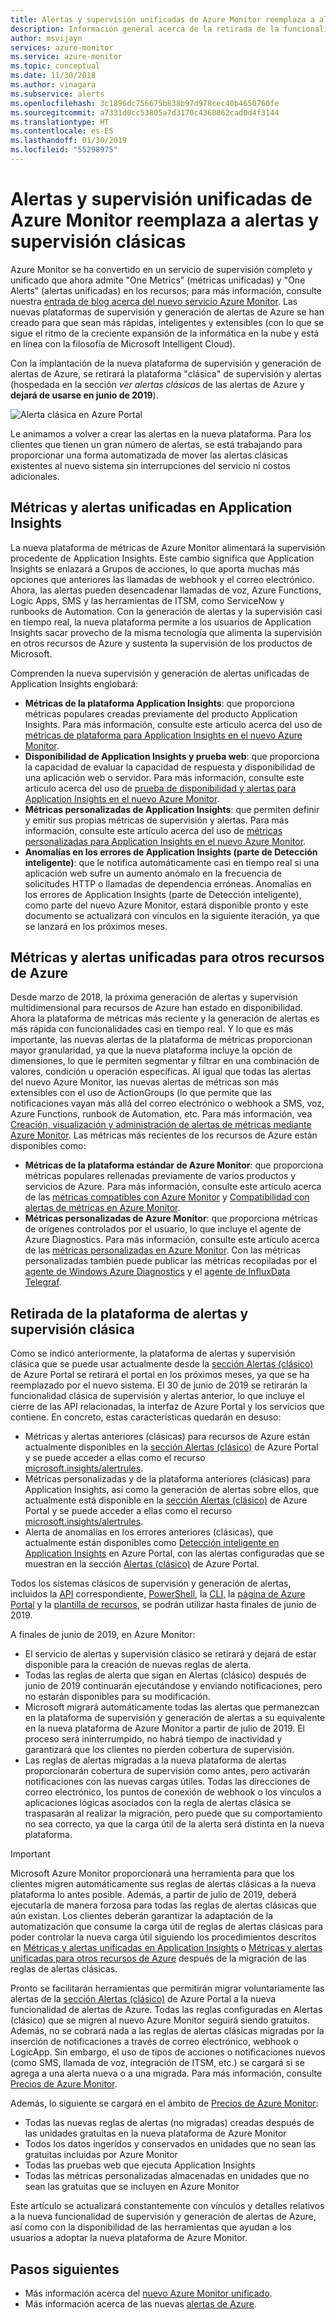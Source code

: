 ```yaml
---
title: Alertas y supervisión unificadas de Azure Monitor reemplaza a alertas y supervisión clásicas
description: Información general acerca de la retirada de la funcionalidad y los servicios de supervisión clásicos, que antes se mostraban en Azure Portal en Alertas (clásico). Alertas y supervisión clásicas incluye alertas de métricas clásicas de recursos de Azure, alertas de métricas clásicas de Application Insights, alertas de WebTest clásicas de Application Insights, alertas clásicas basadas en métricas personalizadas de Application Insights y alertas clásicas alertas de Application Insights SmartDetection v1
author: msvijayn
services: azure-monitor
ms.service: azure-monitor
ms.topic: conceptual
ms.date: 11/30/2018
ms.author: vinagara
ms.subservice: alerts
ms.openlocfilehash: 3c1896dc756675b838b97d978cec40b4650760fe
ms.sourcegitcommit: a7331d0cc53805a7d3170c4368862cad0d4f3144
ms.translationtype: HT
ms.contentlocale: es-ES
ms.lasthandoff: 01/30/2019
ms.locfileid: "55298975"
---
```

# <a name="unified-alerting--monitoring-in-azure-monitor-replaces-classic-alerting--monitoring"></a>Alertas y supervisión unificadas de Azure Monitor reemplaza a alertas y supervisión clásicas

Azure Monitor se ha convertido en un servicio de supervisión completo y unificado que ahora admite "One Metrics" (métricas unificadas) y "One Alerts" (alertas unificadas) en los recursos; para más información, consulte nuestra [entrada de blog acerca del nuevo servicio Azure Monitor](https://azure.microsoft.com/blog/new-full-stack-monitoring-capabilities-in-azure-monitor/). Las nuevas plataformas de supervisión y generación de alertas de Azure se han creado para que sean más rápidas, inteligentes y extensibles (con lo que se sigue el ritmo de la creciente expansión de la informática en la nube y está en línea con la filosofía de Microsoft Intelligent Cloud). 

Con la implantación de la nueva plataforma de supervisión y generación de alertas de Azure, se retirará la plataforma "clásica" de supervisión y alertas (hospedada en la sección *ver alertas clásicas* de las alertas de Azure y **dejará de usarse en junio de 2019**).

 ![Alerta clásica en Azure Portal](media/monitoring-classic-retirement/monitor-alert-screen2.png) 

Le animamos a volver a crear las alertas en la nueva plataforma. Para los clientes que tienen un gran número de alertas, se está trabajando para proporcionar una forma automatizada de mover las alertas clásicas existentes al nuevo sistema sin interrupciones del servicio ni costos adicionales.

## <a name="unified-metrics-and-alerts-in-application-insights"></a>Métricas y alertas unificadas en Application Insights

La nueva plataforma de métricas de Azure Monitor alimentará la supervisión procedente de Application Insights. Este cambio significa que Application Insights se enlazará a Grupos de acciones, lo que aporta muchas más opciones que anteriores las llamadas de webhook y el correo electrónico. Ahora, las alertas pueden desencadenar llamadas de voz, Azure Functions, Logic Apps, SMS y las herramientas de ITSM, como ServiceNow y runbooks de Automation. Con la generación de alertas y la supervisión casi en tiempo real, la nueva plataforma permite a los usuarios de Application Insights sacar provecho de la misma tecnología que alimenta la supervisión en otros recursos de Azure y sustenta la supervisión de los productos de Microsoft.

Comprenden la nueva supervisión y generación de alertas unificadas de Application Insights englobará:

- **Métricas de la plataforma Application Insights**: que proporciona métricas populares creadas previamente del producto Application Insights. Para más información, consulte este artículo acerca del uso de [métricas de plataforma para Application Insights en el nuevo Azure Monitor](../../azure-monitor/app/pre-aggregated-metrics-log-metrics.md#pre-aggregated-metrics).
- **Disponibilidad de Application Insights y prueba web**: que proporciona la capacidad de evaluar la capacidad de respuesta y disponibilidad de una aplicación web o servidor. Para más información, consulte este artículo acerca del uso de [prueba de disponibilidad y alertas para Application Insights en el nuevo Azure Monitor](../../azure-monitor/app/monitor-web-app-availability.md).
- **Métricas personalizadas de Application Insights**: que permiten definir y emitir sus propias métricas de supervisión y alertas. Para más información, consulte este artículo acerca del uso de [métricas personalizadas para Application Insights en el nuevo Azure Monitor](../../azure-monitor/app/pre-aggregated-metrics-log-metrics.md#custom-metrics-dimensions-and-pre-aggregation).
- **Anomalías en los errores de Application Insights (parte de Detección inteligente)**: que le notifica automáticamente casi en tiempo real si una aplicación web sufre un aumento anómalo en la frecuencia de solicitudes HTTP o llamadas de dependencia erróneas. Anomalías en los errores de Application Insights (parte de Detección inteligente), como parte del nuevo Azure Monitor, estará disponible pronto y este documento se actualizará con vínculos en la siguiente iteración, ya que se lanzará en los próximos meses.

## <a name="unified-metrics-and-alerts-for-other-azure-resources"></a>Métricas y alertas unificadas para otros recursos de Azure

Desde marzo de 2018, la próxima generación de alertas y supervisión multidimensional para recursos de Azure han estado en disponibilidad. Ahora la plataforma de métricas más reciente y la generación de alertas es más rápida con funcionalidades casi en tiempo real. Y lo que es más importante, las nuevas alertas de la plataforma de métricas proporcionan mayor granularidad, ya que la nueva plataforma incluye la opción de dimensiones, lo que le permiten segmentar y filtrar en una combinación de valores, condición u operación específicas. Al igual que todas las alertas del nuevo Azure Monitor, las nuevas alertas de métricas son más extensibles con el uso de ActionGroups (lo que permite que las notificaciones vayan más allá del correo electrónico o webhook a SMS, voz, Azure Functions, runbook de Automation, etc. Para más información, vea [Creación, visualización y administración de alertas de métricas mediante Azure Monitor](../../azure-monitor/platform/alerts-metric.md).
Las métricas más recientes de los recursos de Azure están disponibles como:

- **Métricas de la plataforma estándar de Azure Monitor**: que proporciona métricas populares rellenadas previamente de varios productos y servicios de Azure. Para más información, consulte este artículo acerca de las [métricas compatibles con Azure Monitor](../../azure-monitor/platform/alerts-metric-near-real-time.md#metrics-and-dimensions-supported) y [Compatibilidad con alertas de métricas en Azure Monitor](../../azure-monitor/platform/alerts-metric-overview.md#supported-resource-types-for-metric-alerts).
- **Métricas personalizadas de Azure Monitor**: que proporciona métricas de orígenes controlados por el usuario, lo que incluye el agente de Azure Diagnostics. Para más información, consulte este artículo acerca de las [métricas personalizadas en Azure Monitor](../../azure-monitor/platform/metrics-custom-overview.md). Con las métricas personalizadas también puede publicar las métricas recopiladas por el [agente de Windows Azure Diagnostics](../../azure-monitor/platform/collect-custom-metrics-guestos-resource-manager-vm.md) y el [agente de InfluxData Telegraf](../../azure-monitor/platform/collect-custom-metrics-linux-telegraf.md).

## <a name="retirement-of-classic-monitoring-and-alerting-platform"></a>Retirada de la plataforma de alertas y supervisión clásica

Como se indicó anteriormente, la plataforma de alertas y supervisión clásica que se puede usar actualmente desde la [sección Alertas (clásico)](../../azure-monitor/platform/alerts-classic.overview.md) de Azure Portal se retirará el portal en los próximos meses, ya que se ha reemplazado por el nuevo sistema.
El 30 de junio de 2019 se retirarán la funcionalidad clásica de supervisión y alertas anterior, lo que incluye el cierre de las API relacionadas, la interfaz de Azure Portal y los servicios que contiene. En concreto, estas características quedarán en desuso:

- Métricas y alertas anteriores (clásicas) para recursos de Azure están actualmente disponibles en la [sección Alertas (clásico)](../../azure-monitor/platform/alerts-classic.overview.md) de Azure Portal y se puede acceder a ellas como el recurso [microsoft.insights/alertrules](https://docs.microsoft.com/rest/api/monitor/alertrules).
- Métricas personalizadas y de la plataforma anteriores (clásicas) para Application Insights, así como la generación de alertas sobre ellos, que actualmente está disponible en la [sección Alertas (clásico)](../../azure-monitor/platform/alerts-classic.overview.md) de Azure Portal y se puede acceder a ellas como el recurso [microsoft.insights/alertrules](https://docs.microsoft.com/rest/api/monitor/alertrules).
- Alerta de anomalías en los errores anteriores (clásicas), que actualmente están disponibles como [Detección inteligente en Application Insights](../../azure-monitor/app/proactive-diagnostics.md) en Azure Portal, con las alertas configuradas que se muestran en la sección [Alertas (clásico)](../../azure-monitor/platform/alerts-classic.overview.md) de Azure Portal.

Todos los sistemas clásicos de supervisión y generación de alertas, incluidos la [API](https://msdn.microsoft.com/library/azure/dn931945.aspx) correspondiente, [PowerShell](../../azure-monitor/platform/alerts-classic-portal.md), la [CLI](../../azure-monitor/platform/alerts-classic-portal.md), la [página de Azure Portal](../../azure-monitor/platform/alerts-classic-portal.md) y la [plantilla de recursos](../../azure-monitor/platform/alerts-enable-template.md), se podrán utilizar hasta finales de junio de 2019. 

A finales de junio de 2019, en Azure Monitor:

- El servicio de alertas y supervisión clásico se retirará y dejará de estar disponible para la creación de nuevas reglas de alerta.
- Todas las reglas de alerta que sigan en Alertas (clásico) después de junio de 2019 continuarán ejecutándose y enviando notificaciones, pero no estarán disponibles para su modificación.
- Microsoft migrará automáticamente todas las alertas que permanezcan en la plataforma de supervisión y generación de alertas a su equivalente en la nueva plataforma de Azure Monitor a partir de julio de 2019. El proceso será ininterrumpido, no habrá tiempo de inactividad y garantizará que los clientes no pierden cobertura de supervisión.
- Las reglas de alertas migradas a la nueva plataforma de alertas proporcionarán cobertura de supervisión como antes, pero activarán notificaciones con las nuevas cargas útiles. Todas las direcciones de correo electrónico, los puntos de conexión de webhook o los vínculos a aplicaciones lógicas asociados con la regla de alertas clásica se traspasarán al realizar la migración, pero puede que su comportamiento no sea correcto, ya que la carga útil de la alerta será distinta en la nueva plataforma.

> [!IMPORTANT]
> Microsoft Azure Monitor proporcionará una herramienta para que los clientes migren automáticamente sus reglas de alertas clásicas a la nueva plataforma lo antes posible. Además, a partir de julio de 2019, deberá ejecutarla de manera forzosa para todas las reglas de alertas clásicas que aún existan. Los clientes deberán garantizar la adaptación de la automatización que consume la carga útil de reglas de alertas clásicas para poder controlar la nueva carga útil siguiendo los procedimientos descritos en [Métricas y alertas unificadas en Application Insights](#unified-metrics-and-alerts-in-application-insights) o [Métricas y alertas unificadas para otros recursos de Azure](#unified-metrics-and-alerts-for-other-azure-resources) después de la migración de las reglas de alertas clásicas. 

Pronto se facilitarán herramientas que permitirán migrar voluntariamente las alertas de la [sección Alertas (clásico)](../../azure-monitor/platform/alerts-classic.overview.md) de Azure Portal a la nueva funcionalidad de alertas de Azure. Todas las reglas configuradas en Alertas (clásico) que se migren al nuevo Azure Monitor seguirá siendo gratuitos. Además, no se cobrará nada a las reglas de alertas clásicas migradas por la inserción de notificaciones a través de correo electrónico, webhook o LogicApp. Sin embargo, el uso de tipos de acciones o notificaciones nuevos (como SMS, llamada de voz, integración de ITSM, etc.) se cargará si se agrega a una alerta nueva o a una migrada. Para más información, consulte [Precios de Azure Monitor](https://azure.microsoft.com/pricing/details/monitor/).

Además, lo siguiente se cargará en el ámbito de [Precios de Azure Monitor](https://azure.microsoft.com/pricing/details/monitor/):

- Todas las nuevas reglas de alertas (no migradas) creadas después de las unidades gratuitas en la nueva plataforma de Azure Monitor
- Todos los datos ingeridos y conservados en unidades que no sean las gratuitas incluidas por Azure Monitor
- Todas las pruebas web que ejecuta Application Insights
- Todas las métricas personalizadas almacenadas en unidades que no sean las gratuitas que se incluyen en Azure Monitor

Este artículo se actualizará constantemente con vínculos y detalles relativos a la nueva funcionalidad de supervisión y generación de alertas de Azure, así como con la disponibilidad de las herramientas que ayudan a los usuarios a adoptar la nueva plataforma de Azure Monitor.


## <a name="next-steps"></a>Pasos siguientes

* Más información acerca del [nuevo Azure Monitor unificado](../../azure-monitor/overview.md).
* Más información acerca de las nuevas [alertas de Azure](../../azure-monitor/platform/alerts-overview.md).

